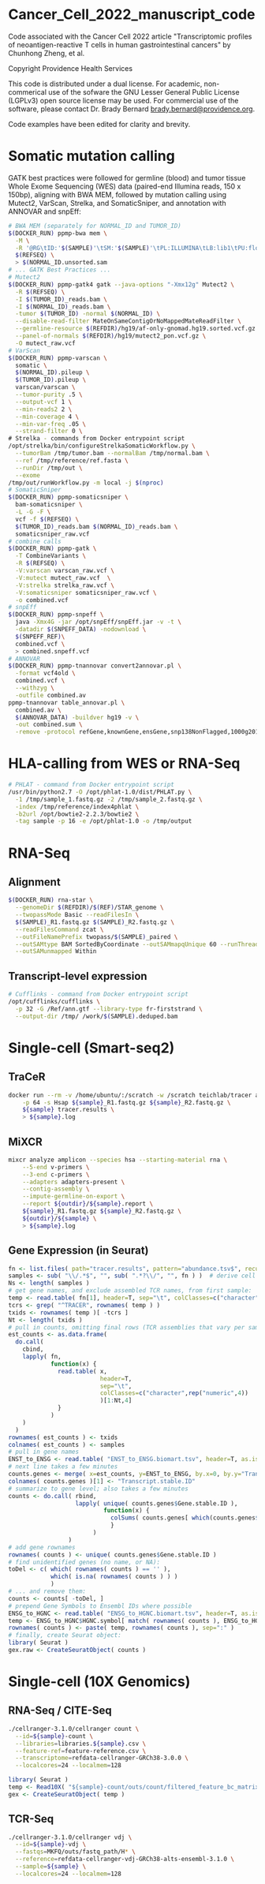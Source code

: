 # Cancer_Cell_2022_manuscript_code

Code associated with the Cancer Cell 2022 article "Transcriptomic profiles of neoantigen-reactive T cells in human gastrointestinal cancers" by Chunhong Zheng, et al.

Copyright Providence Health Services

This code is distributed under a dual license. For academic, non-commerical use of the sofware the GNU Lesser General Public License (LGPLv3) open source license may be used. For commercial use of the software, please contact Dr. Brady Bernard <brady.bernard@providence.org>.

Code examples have been edited for clarity and brevity.

# Somatic mutation calling

GATK best practices were followed for germline (blood) and tumor tissue Whole Exome Sequencing (WES) data (paired-end Illumina reads, 150 x 150bp), aligning with BWA MEM, followed by mutation calling using Mutect2, VarScan, Strelka, and SomaticSniper, and annotation with ANNOVAR and snpEff:

```bash
# BWA MEM (separately for NORMAL_ID and TUMOR_ID)
$(DOCKER_RUN) ppmp-bwa mem \
  -M \
  -R '@RG\tID:'$(SAMPLE)'\tSM:'$(SAMPLE)'\tPL:ILLUMINA\tLB:lib1\tPU:flowcell-barcode.lane' \
  $(REFSEQ) \
  > $(NORMAL_ID.unsorted.sam
# ... GATK Best Practices ... 
# Mutect2
$(DOCKER_RUN) ppmp-gatk4 gatk --java-options "-Xmx12g" Mutect2 \
  -R $(REFSEQ) \
  -I $(TUMOR_ID)_reads.bam \
  -I $(NORMAL_ID)_reads.bam \
  -tumor $(TUMOR_ID) -normal $(NORMAL_ID) \
  --disable-read-filter MateOnSameContigOrNoMappedMateReadFilter \
  --germline-resource $(REFDIR)/hg19/af-only-gnomad.hg19.sorted.vcf.gz \
  --panel-of-normals $(REFDIR)/hg19/mutect2_pon.vcf.gz \
  -O mutect_raw.vcf
# VarScan
$(DOCKER_RUN) ppmp-varscan \
  somatic \
  $(NORMAL_ID).pileup \
  $(TUMOR_ID).pileup \
  varscan/varscan \
  --tumor-purity .5 \
  --output-vcf 1 \
  --min-reads2 2 \
  --min-coverage 4 \
  --min-var-freq .05 \
  --strand-filter 0 \
# Strelka - commands from Docker entrypoint script
/opt/strelka/bin/configureStrelkaSomaticWorkflow.py \
  --tumorBam /tmp/tumor.bam --normalBam /tmp/normal.bam \
  --ref /tmp/reference/ref.fasta \
  --runDir /tmp/out \
  --exome
/tmp/out/runWorkflow.py -m local -j $(nproc)
# SomaticSniper
$(DOCKER_RUN) ppmp-somaticsniper \
  bam-somaticsniper \
  -L -G -F \
  vcf -f $(REFSEQ) \
  $(TUMOR_ID)_reads.bam $(NORMAL_ID)_reads.bam \
  somaticsniper_raw.vcf
# combine calls
$(DOCKER_RUN) ppmp-gatk \
  -T CombineVariants \
  -R $(REFSEQ) \
  -V:varscan varscan_raw.vcf \
  -V:mutect mutect_raw.vcf  \
  -V:strelka strelka_raw.vcf \
  -V:somaticsniper somaticsniper_raw.vcf \
  -o combined.vcf
# snpEff
$(DOCKER_RUN) ppmp-snpeff \
  java -Xmx4G -jar /opt/snpEff/snpEff.jar -v -t \
  -datadir $(SNPEFF_DATA) -nodownload \
  $(SNPEFF_REF)\
  combined.vcf \
  > combined.snpeff.vcf 
# ANNOVAR
$(DOCKER_RUN) ppmp-tnannovar convert2annovar.pl \
  -format vcf4old \
  combined.vcf \
  --withzyg \
  -outfile combined.av
ppmp-tnannovar table_annovar.pl \
  combined.av \
  $(ANNOVAR_DATA) -buildver hg19 -v \
  -out combined.sum \
  -remove -protocol refGene,knownGene,ensGene,snp138NonFlagged,1000g2012apr_all,1000g2012apr_eur,1000g2012apr_amr,1000g2012apr_asn,1000g2012apr_afr,cosmic70 -operation g,g,g,f,f,f,f,f,f,f -nastring NA
```

# HLA-calling from WES or RNA-Seq

```bash
# PHLAT - command from Docker entrypoint script
/usr/bin/python2.7 -O /opt/phlat-1.0/dist/PHLAT.py \
  -1 /tmp/sample_1.fastq.gz -2 /tmp/sample_2.fastq.gz \
  -index /tmp/reference/index4phlat \
  -b2url /opt/bowtie2-2.2.3/bowtie2 \
  -tag sample -p 16 -e /opt/phlat-1.0 -o /tmp/output
```

# RNA-Seq

## Alignment

```bash
$(DOCKER_RUN) rna-star \
  --genomeDir $(REFDIR)/$(REF)/STAR_genome \
  --twopassMode Basic --readFilesIn \
  $(SAMPLE)_R1.fastq.gz $(SAMPLE)_R2.fastq.gz \
  --readFilesCommand zcat \
  --outFileNamePrefix twopass/$(SAMPLE)_paired \
  --outSAMtype BAM SortedByCoordinate --outSAMmapqUnique 60 --runThreadN 3 \
  --outSAMunmapped Within
```

## Transcript-level expression

```bash
# Cufflinks - command from Docker entrypoint script
/opt/cufflinks/cufflinks \
  -p 32 -G /Ref/ann.gtf --library-type fr-firststrand \
  --output-dir /tmp/ /work/$(SAMPLE).deduped.bam
```

# Single-cell (Smart-seq2)

## TraCeR

```bash
docker run --rm -v /home/ubuntu/:/scratch -w /scratch teichlab/tracer assemble \
    -p 64 -s Hsap ${sample}_R1.fastq.gz ${sample}_R2.fastq.gz \
    ${sample} tracer.results \
    > ${sample}.log
```

## MiXCR

```bash
mixcr analyze amplicon --species hsa --starting-material rna \
    --5-end v-primers \
    --3-end c-primers \
    --adapters adapters-present \
    --contig-assembly \
    --impute-germline-on-export \
    --report ${outdir}/${sample}.report \
    ${sample}_R1.fastq.gz ${sample}_R2.fastq.gz \
    ${outdir}/${sample} \
    > ${sample}.log
```

## Gene Expression (in Seurat)

```R
fn <- list.files( path="tracer.results", pattern="abundance.tsv$", recursive=T, full.names=T )
samples <- sub( "\\/.*$", "", sub( ".*?\\/", "", fn ) )  # derive cell names from folders created by TraCeR
Ns <- length( samples )
# get gene names, and exclude assembled TCR names, from first sample:
temp <- read.table( fn[1], header=T, sep="\t", colClasses=c("character",rep("numeric",4)), row.names=1 )
tcrs <- grep( "^TRACER", rownames( temp ) )
txids <- rownames( temp )[ -tcrs ]
Nt <- length( txids )
# pull in counts, omitting final rows (TCR assemblies that vary per sample), takes a few minutes
est_counts <- as.data.frame(
  do.call(
    cbind,
    lapply( fn,
            function(x) {
              read.table( x,
                          header=T,
                          sep="\t",
                          colClasses=c("character",rep("numeric",4))
                          )[1:Nt,4]
              }
            )
    )
  )
rownames( est_counts ) <- txids
colnames( est_counts ) <- samples
# pull in gene names
ENST_to_ENSG <- read.table( "ENST_to_ENSG.biomart.tsv", header=T, as.is=T, sep="\t" )
# next line takes a few minutes
counts.genes <- merge( x=est_counts, y=ENST_to_ENSG, by.x=0, by.y="Transcript.stable.ID", all.x=T, all.y=F )
colnames( counts.genes )[1] <- "Transcript.stable.ID"
# summarize to gene level; also takes a few minutes
counts <- do.call( rbind,
                   lapply( unique( counts.genes$Gene.stable.ID ),
                           function(x) {
                             colSums( counts.genes[ which(counts.genes$Gene.stable.ID == x), 2:(Ns+1) ] )
                             }
                        )
                 )
# add gene rownames
rownames( counts ) <- unique( counts.genes$Gene.stable.ID )
# find unidentified genes (no name, or NA):
toDel <- c( which( rownames( counts ) == '' ),
            which( is.na( rownames( counts ) ) )
            )
# ... and remove them:
counts <- counts[ -toDel, ]
# prepend Gene Symbols to Ensembl IDs where possible
ENSG_to_HGNC <- read.table( "ENSG_to_HGNC.biomart.tsv", header=T, as.is=T, sep="\t" )
temp <- ENSG_to_HGNC$HGNC.symbol[ match( rownames( counts ), ENSG_to_HGNC$Gene.stable.ID ) ]
rownames( counts ) <- paste( temp, rownames( counts ), sep=":" )
# finally, create Seurat object:
library( Seurat )
gex.raw <- CreateSeuratObject( counts )
```

# Single-cell (10X Genomics)

## RNA-Seq / CITE-Seq

```bash
./cellranger-3.1.0/cellranger count \
  --id=${sample}-count \
  --libraries=libraries.${sample}.csv \
  --feature-ref=feature-reference.csv \
  --transcriptome=refdata-cellranger-GRCh38-3.0.0 \
  --localcores=24 --localmem=128
```

```R
library( Seurat )
temp <- Read10X( "${sample}-count/outs/count/filtered_feature_bc_matrix" )[[1]]
gex <- CreateSeuratObject( temp )
```

## TCR-Seq

```bash
./cellranger-3.1.0/cellranger vdj \
  --id=${sample}-vdj \
  --fastqs=MKFQ/outs/fastq_path/H* \
  --reference=refdata-cellranger-vdj-GRCh38-alts-ensembl-3.1.0 \
  --sample=${sample} \
  --localcores=24 --localmem=128
```

